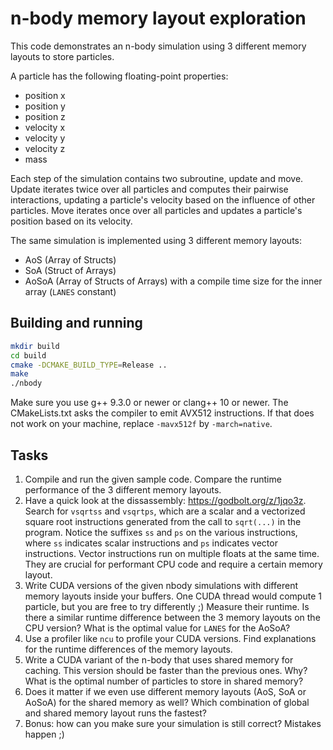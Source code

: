 # n-body memory layout exploration

This code demonstrates an n-body simulation using 3 different memory layouts to store particles.

A particle has the following floating-point properties:

 - position x
 - position y
 - position z
 - velocity x
 - velocity y
 - velocity z
 - mass

Each step of the simulation contains two subroutine, update and move.
Update iterates twice over all particles and computes their pairwise interactions, updating a particle's velocity based on the influence of other particles.
Move iterates once over all particles and updates a particle's position based on its velocity.

The same simulation is implemented using 3 different memory layouts:

 - AoS (Array of Structs)
 - SoA (Struct of Arrays)
 - AoSoA (Array of Structs of Arrays) with a compile time size for the inner array (`LANES` constant)


## Building and running

```bash
mkdir build
cd build
cmake -DCMAKE_BUILD_TYPE=Release ..
make
./nbody
```

Make sure you use g++ 9.3.0 or newer or clang++ 10 or newer.
The CMakeLists.txt asks the compiler to emit AVX512 instructions.
If that does not work on your machine, replace `-mavx512f` by `-march=native`.

## Tasks

 1. Compile and run the given sample code. Compare the runtime performance of the 3 different memory layouts.
 2. Have a quick look at the dissassembly: https://godbolt.org/z/1jqo3z.
    Search for `vsqrtss` and `vsqrtps`, which are a scalar and a vectorized square root instructions generated from the call to `sqrt(...)` in the program.
    Notice the suffixes `ss` and `ps` on the various instructions, where `ss` indicates scalar instructions and `ps` indicates vector instructions.
    Vector instructions run on multiple floats at the same time.
    They are crucial for performant CPU code and require a certain memory layout.
 3. Write CUDA versions of the given nbody simulations with different memory layouts inside your buffers.
    One CUDA thread would compute 1 particle, but you are free to try differently ;)
    Measure their runtime.
    Is there a similar runtime difference between the 3 memory layouts on the CPU version?
    What is the optimal value for `LANES` for the AoSoA?
 4. Use a profiler like `ncu` to profile your CUDA versions.
    Find explanations for the runtime differences of the memory layouts.
 5. Write a CUDA variant of the n-body that uses shared memory for caching.
    This version should be faster than the previous ones. Why?
    What is the optimal number of particles to store in shared memory?
 6. Does it matter if we even use different memory layouts (AoS, SoA or AoSoA) for the shared memory as well?
    Which combination of global and shared memory layout runs the fastest?
 7. Bonus: how can you make sure your simulation is still correct? Mistakes happen ;)
